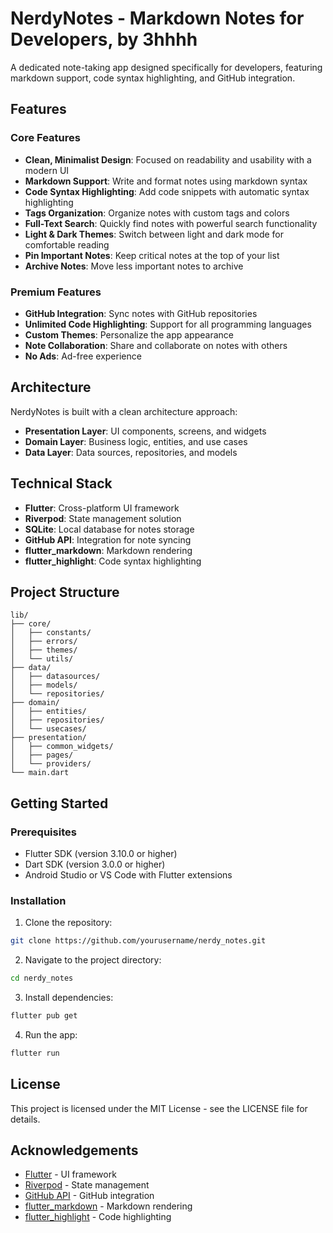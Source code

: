 # NerdyNotes - Markdown Notes for Developers, by 3hhhh

A dedicated note-taking app designed specifically for developers, featuring markdown support, code syntax highlighting, and GitHub integration.

## Features

### Core Features

- **Clean, Minimalist Design**: Focused on readability and usability with a modern UI
- **Markdown Support**: Write and format notes using markdown syntax
- **Code Syntax Highlighting**: Add code snippets with automatic syntax highlighting
- **Tags Organization**: Organize notes with custom tags and colors
- **Full-Text Search**: Quickly find notes with powerful search functionality
- **Light & Dark Themes**: Switch between light and dark mode for comfortable reading
- **Pin Important Notes**: Keep critical notes at the top of your list
- **Archive Notes**: Move less important notes to archive

### Premium Features

- **GitHub Integration**: Sync notes with GitHub repositories
- **Unlimited Code Highlighting**: Support for all programming languages
- **Custom Themes**: Personalize the app appearance
- **Note Collaboration**: Share and collaborate on notes with others
- **No Ads**: Ad-free experience

## Architecture

NerdyNotes is built with a clean architecture approach:

- **Presentation Layer**: UI components, screens, and widgets
- **Domain Layer**: Business logic, entities, and use cases
- **Data Layer**: Data sources, repositories, and models

## Technical Stack

- **Flutter**: Cross-platform UI framework
- **Riverpod**: State management solution
- **SQLite**: Local database for notes storage
- **GitHub API**: Integration for note syncing
- **flutter_markdown**: Markdown rendering
- **flutter_highlight**: Code syntax highlighting

## Project Structure

```
lib/
├── core/
│   ├── constants/
│   ├── errors/
│   ├── themes/
│   └── utils/
├── data/
│   ├── datasources/
│   ├── models/
│   └── repositories/
├── domain/
│   ├── entities/
│   ├── repositories/
│   └── usecases/
├── presentation/
│   ├── common_widgets/
│   ├── pages/
│   └── providers/
└── main.dart
```

## Getting Started

### Prerequisites

- Flutter SDK (version 3.10.0 or higher)
- Dart SDK (version 3.0.0 or higher)
- Android Studio or VS Code with Flutter extensions

### Installation

1. Clone the repository:
```bash
git clone https://github.com/yourusername/nerdy_notes.git
```

2. Navigate to the project directory:
```bash
cd nerdy_notes
```

3. Install dependencies:
```bash
flutter pub get
```

4. Run the app:
```bash
flutter run
```

## License

This project is licensed under the MIT License - see the LICENSE file for details.

## Acknowledgements

- [Flutter](https://flutter.dev/) - UI framework
- [Riverpod](https://riverpod.dev/) - State management
- [GitHub API](https://docs.github.com/en/rest) - GitHub integration
- [flutter_markdown](https://pub.dev/packages/flutter_markdown) - Markdown rendering
- [flutter_highlight](https://pub.dev/packages/flutter_highlight) - Code highlighting
